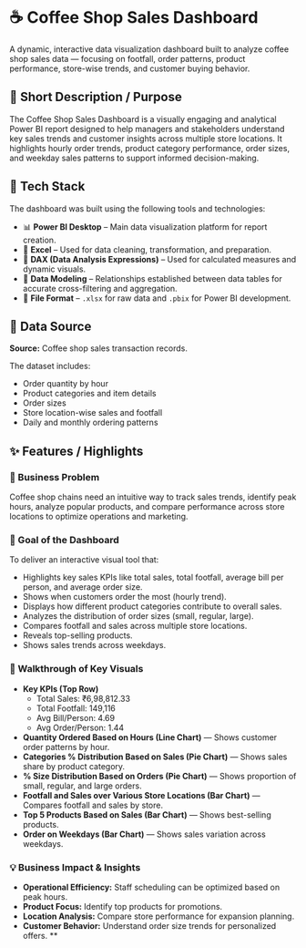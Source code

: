 # ☕️ Coffee Shop Sales Dashboard

A dynamic, interactive data visualization dashboard built to analyze coffee shop sales data — focusing on footfall, order patterns, product performance, store-wise trends, and customer buying behavior.

## 🎯 Short Description / Purpose

The Coffee Shop Sales Dashboard is a visually engaging and analytical Power BI report designed to help managers and stakeholders understand key sales trends and customer insights across multiple store locations. It highlights hourly order trends, product category performance, order sizes, and weekday sales patterns to support informed decision-making.

## 🧰 Tech Stack

The dashboard was built using the following tools and technologies:

- 📊 **Power BI Desktop** – Main data visualization platform for report creation.
- 📄 **Excel** – Used for data cleaning, transformation, and preparation.
- 🧮 **DAX (Data Analysis Expressions)** – Used for calculated measures and dynamic visuals.
- 📝 **Data Modeling** – Relationships established between data tables for accurate cross-filtering and aggregation.
- 📁 **File Format** – `.xlsx` for raw data and `.pbix` for Power BI development.

## 📂 Data Source

**Source:** Coffee shop sales transaction records.

The dataset includes:
- Order quantity by hour
- Product categories and item details
- Order sizes
- Store location-wise sales and footfall
- Daily and monthly ordering patterns

## ✨ Features / Highlights

### 📌 Business Problem

Coffee shop chains need an intuitive way to track sales trends, identify peak hours, analyze popular products, and compare performance across store locations to optimize operations and marketing.

### 🎯 Goal of the Dashboard

To deliver an interactive visual tool that:
- Highlights key sales KPIs like total sales, total footfall, average bill per person, and average order size.
- Shows when customers order the most (hourly trend).
- Displays how different product categories contribute to overall sales.
- Analyzes the distribution of order sizes (small, regular, large).
- Compares footfall and sales across multiple store locations.
- Reveals top-selling products.
- Shows sales trends across weekdays.

### 👀 Walkthrough of Key Visuals

- **Key KPIs (Top Row)**  
  - Total Sales: ₹6,98,812.33  
  - Total Footfall: 149,116  
  - Avg Bill/Person: 4.69  
  - Avg Order/Person: 1.44
- **Quantity Ordered Based on Hours (Line Chart)** — Shows customer order patterns by hour.
- **Categories % Distribution Based on Sales (Pie Chart)** — Shows sales share by product category.
- **% Size Distribution Based on Orders (Pie Chart)** — Shows proportion of small, regular, and large orders.
- **Footfall and Sales over Various Store Locations (Bar Chart)** — Compares footfall and sales by store.
- **Top 5 Products Based on Sales (Bar Chart)** — Shows best-selling products.
- **Order on Weekdays (Bar Chart)** — Shows sales variation across weekdays.

### 💡 Business Impact & Insights

- **Operational Efficiency:** Staff scheduling can be optimized based on peak hours.
- **Product Focus:** Identify top products for promotions.
- **Location Analysis:** Compare store performance for expansion planning.
- **Customer Behavior:** Understand order size trends for personalized offers.
**

  
